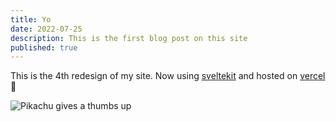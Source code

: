 ```yaml
---
title: Yo
date: 2022-07-25
description: This is the first blog post on this site
published: true
---
```


This is the 4th redesign of my site. Now using [sveltekit](https://kit.svelte.dev/) and hosted on [vercel](https://vercel.com/) 🚀

![Pikachu gives a thumbs up](/images/pikachu-oh-yeah.gif)